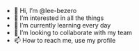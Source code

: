 - 👋 Hi, I’m @lee-bezero
- 👀 I’m interested in all the things
- 🌱 I’m currently learning every day
- 💞️ I’m looking to collaborate with my team
- 📫 How to reach me, use my profile

<!---
lee-bezero/lee-bezero is a ✨ special ✨ repository because its `README.md` (this file) appears on your GitHub profile.
You can click the Preview link to take a look at your changes.
--->
